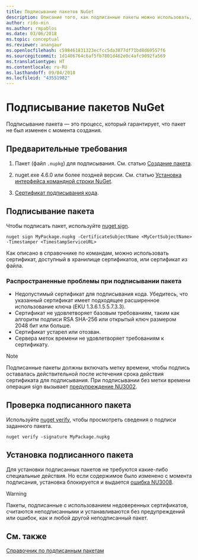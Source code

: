 ```yaml
---
title: Подписывание пакетов NuGet
description: Описание того, как подписанные пакеты можно использовать, чтобы включить проверку целостности содержимого.
author: rido-min
ms.author: rmpablos
ms.date: 03/06/2018
ms.topic: conceptual
ms.reviewer: anangaur
ms.openlocfilehash: c598461831323ecfcc5da3877df71bd8d69557f6
ms.sourcegitcommit: 1d1406764c6af5fb7801d462e0c4afc9092fa569
ms.translationtype: HT
ms.contentlocale: ru-RU
ms.lasthandoff: 09/04/2018
ms.locfileid: "43551982"
---
```

# <a name="signing-nuget-packages"></a>Подписывание пакетов NuGet

Подписывание пакета — это процесс, который гарантирует, что пакет не был изменен с момента создания.

## <a name="prerequisites"></a>Предварительные требования

1. Пакет (файл `.nupkg`) для подписывания. См. статью [Создание пакета](creating-a-package.md).

1. nuget.exe 4.6.0 или более поздней версии. См. статью [Установка интерфейса командной строки NuGet](../install-nuget-client-tools.md#nugetexe-cli).

1. [Сертификат подписывания кода](../reference/signed-packages-reference.md#get-a-code-signing-certificate).

## <a name="sign-a-package"></a>Подписывание пакета

Чтобы подписать пакет, используйте [nuget sign](../tools/cli-ref-sign.md).

```cli
nuget sign MyPackage.nupkg -CertificateSubjectName <MyCertSubjectName> -Timestamper <TimestampServiceURL>
```

Как описано в справочнике по командам, можно использовать сертификат, доступный в хранилище сертификатов, или сертификат из файла.

### <a name="common-problems-when-signing-a-package"></a>Распространенные проблемы при подписывании пакета

- Недопустимый сертификат для подписывания кода. Убедитесь, что указанный сертификат имеет подходящее расширенное использование ключа (EKU 1.3.6.1.5.5.7.3.3).
- Сертификат не удовлетворяет базовым требованиям, таким как алгоритм подписи RSA SHA-256 или открытый ключ размером 2048 бит или больше.
- Сертификат устарел или отозван.
- Сервера меток времени не удовлетворяет требованиям к сертификату.

> [!Note]
> Подписанные пакеты должны включать метку времени, чтобы подпись оставалась действительной после истечения срока действия сертификата для подписывания. При подписывании без метки времени операция sign вызывает [предупреждение NU3002](../reference/errors-and-warnings/NU3002.md).

## <a name="verify-a-signed-package"></a>Проверка подписанного пакета

Используйте [nuget verify](../tools/cli-ref-verify.md), чтобы просмотреть сведения о подписи заданного пакета.

```cli
nuget verify -signature MyPackage.nupkg
```

## <a name="install-a-signed-package"></a>Установка подписанного пакета

Для установки подписанных пакетов не требуются какие-либо специальные действия. Но если содержимое было изменено с момента подписания, установка блокируется и выдается [ошибка NU3008](../reference/errors-and-warnings/NU3008.md).

> [!Warning]
> Пакеты, подписанные с использованием недоверенных сертификатов, считаются неподписанными и устанавливаются без предупреждений или ошибок, как и любой другой неподписанный пакет.

## <a name="see-also"></a>См. также

[Справочник по подписанным пакетам](../reference/Signed-Packages-Reference.md)
